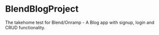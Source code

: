 # BlendBlogProject
The takehome test for Blend/Onramp - A Blog app with signup, login and CRUD functionality.

